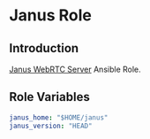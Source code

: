 # Janus Role

## Introduction

[Janus WebRTC Server](https://github.com/meetecho/janus-gateway) Ansible Role.

## Role Variables

```yaml
janus_home: "$HOME/janus"
janus_version: "HEAD"
```
